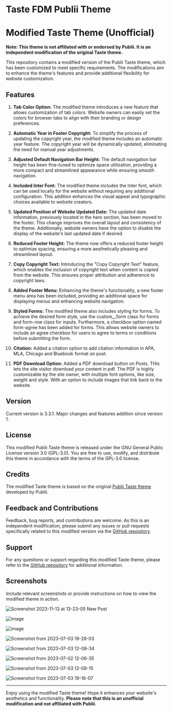 # Taste FDM Publii Theme

# Modified Taste Theme (Unofficial)

**Note: This theme is not affiliated with or endorsed by Publii. It is an independent modification of the original Taste theme.**

This repository contains a modified version of the Publii Taste theme, which has been customized to meet specific requirements. The modifications aim to enhance the theme's features and provide additional flexibility for website customization.

## Features

1. **Tab Color Option:** The modified theme introduces a new feature that allows customization of tab colors. Website owners can easily set the colors for browser tabs to align with their branding or design preferences.

2. **Automatic Year in Footer Copyright:** To simplify the process of updating the copyright year, the modified theme includes an automatic year feature. The copyright year will be dynamically updated, eliminating the need for manual year adjustments.

3. **Adjusted Default Navigation Bar Height:** The default navigation bar height has been fine-tuned to optimize space utilization, providing a more compact and streamlined appearance while ensuring smooth navigation.

4. **Included Inter Font:** The modified theme includes the Inter font, which can be used locally for the website without requiring any additional configuration. This addition enhances the visual appeal and typographic choices available to website creators.

5. **Updated Position of Website Updated Date:** The updated date information, previously located in the hero section, has been moved to the footer. This change improves the overall layout and consistency of the theme. Additionally, website owners have the option to disable the display of the website's last updated date if desired.

6. **Reduced Footer Height:** The theme now offers a reduced footer height to optimize spacing, ensuring a more aesthetically pleasing and streamlined layout.

7. **Copy Copyright Text:** Introducing the "Copy Copyright Text" feature, which enables the inclusion of copyright text when content is copied from the website. This ensures proper attribution and adherence to copyright laws.

8. **Added Footer Menu:** Enhancing the theme's functionality, a new footer menu area has been included, providing an additional space for displaying menus and enhancing website navigation.

9. **Styled Forms:** The modified theme also includes styling for forms. To achieve the desired form style, use the custom__form class for forms and form-row class for inputs. Furthermore, a checkbox option named form-agree has been added for forms. This allows website owners to include an agree checkbox for users to agree to terms or conditions before submitting the form.

10. **Citation:** Added a citation option to add citation information in APA, MLA, Chicago and Bluebook format on post.

11. **PDF Download Option:** Added a PDF download button on Posts. THis lets the site visitor download your content in pdf. The PDF is highly customizable by the site owner, with multiple font options, like size, weight and style. With an option to include images that link back to the website.

## Version

Current version is 3.3.1. Major changes and features addition since version 1.

## License

This modified Publii Taste theme is released under the GNU General Public License version 3.0 (GPL-3.0). You are free to use, modify, and distribute this theme in accordance with the terms of the GPL-3.0 license.

## Credits

The modified Taste theme is based on the original [Publii Taste theme](https://marketplace.getpublii.com/themes/taste/) developed by Publii. 

## Feedback and Contributions

Feedback, bug reports, and contributions are welcome. As this is an independent modification, please submit any issues or pull requests specifically related to this modified version via the [GitHub repository](https://github.com/freaks-dev/taste-fdm).

## Support

For any questions or support regarding this modified Taste theme, please refer to the [GitHub repository](https://github.com/freaks-dev/taste-fdm) for additional information.

## Screenshots

Include relevant screenshots or provide instructions on how to view the modified theme in action.

![Screenshot 2023-11-13 at 13-23-05 New Post](https://github.com/freaks-dev/taste-fdm/assets/76874370/dd54e8b4-cf9f-4960-b546-a249fdf46aae)

![image](https://github.com/freaks-dev/taste-fdm/assets/76874370/a726a901-2f7a-43c9-9492-c667aa9d2f78)

![image](https://github.com/freaks-dev/taste-fdm/assets/76874370/11b6f28c-b858-4ee4-9e1b-65dff9c1e2b6)

![Screenshot from 2023-07-03 19-28-03](https://github.com/freaks-dev/taste-fdm/assets/76874370/ba4f240f-98bf-4b22-bbef-d8e550b228f8)

![Screenshot from 2023-07-03 12-08-34](https://github.com/freaks-dev/taste-fdm/assets/76874370/6e3982d4-9ade-40c8-a865-7215b0d1ad39)

![Screenshot from 2023-07-02 12-06-35](https://github.com/freaks-dev/taste-fdm/assets/76874370/33ca4fdd-693a-469d-b4c2-2352f0b32843)

![Screenshot from 2023-07-03 12-08-15](https://github.com/freaks-dev/taste-fdm/assets/76874370/2875e68e-948f-4239-a335-f24cbe339f65)

![Screenshot from 2023-07-03 19-16-07](https://github.com/freaks-dev/taste-fdm/assets/76874370/6b315194-352e-4446-a7b6-e95ed4a303ee)

---

Enjoy using the modified Taste theme! Hope it enhances your website's aesthetics and functionality. **Please note that this is an unofficial modification and not affiliated with Publii.**
